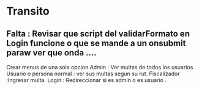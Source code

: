 # Transito
Falta :
Revisar que script del validarFormato en Login
funcione o que se mande a un onsubmit paraw ver que onda
....
----
Crear menus de una sola opcion 
  Admin : Ver multas de todos los usuarios
  Usuario o persona normal : ver sus multas segun su rut.
  Fiscalizador :Ingresar multa.
  Login : Redireccionar si es admin o es usuario .
